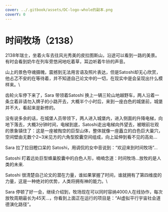 ```yaml
---
cover: ../.gitbook/assets/DC-logo-whole的副本.png
coverY: 0
---
```


# 时间牧场（2138）

2138年瑞士，坐着火车去往风光秀美的皮拉图斯山，沿途可以看到一路的美景。有时会看到奶牛在列车旁悠闲地吃着草，耳边听着牛铃的声音。



山上的景色夺魂摄魄，震撼到无法用言语及照片表达，但是Satoshi却无心欣赏，他忐忑不安的在等待着，并不知道自己论文中的一切，在现实中是会呈现出什么模样来。\


齿轮火车停下来了，Sara 带领着Satoshi 换上一辆三轮山地越野车，两人沿着一条立着非请勿入牌子的小路开去，大概半个小时后，来到一座白色的城堡前，城堡并不大，看起来是新修的。



没有说多余的话，在城堡人员带领下，两人进入城堡内，进入侧面的升降电梯，向地下落去，大概3分钟时间，电梯到底，Satoshi走出电梯向外望去，被眼前壮观的景象镇住了：这是一座被掏空的巨型山体，整体就像一座矗立的白色巨大巢穴，空间壁由无数个2\~3米见方的六角型胶囊空间组成，向上延伸到看不见的高处...



Sara 拉了拉目瞪口呆的 Satoshi，用调侃的女中音说到：“欢迎来到时间牧场”...



Satoshi 盯着远处巨型蜂巢胶囊中的白色人形，喃喃念道：时间牧场...放牧的是人类的未来.

Satoshi 很清楚自己论文的潜在力量，谁如果掌握了时间，谁就拥有了第四维度的力量，这是一种绝对的优势，人类将拥有神的能力。\


Sara 停顿了好一会，继续介绍到，牧场现在可以同时容纳4000人在线协作，每次放牧周期最长为45天...，你看到上面正在运行的项目是：“AI虚拟平行宇宙社会道德演化路径”。

